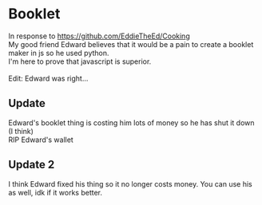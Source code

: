 # Booklet
In response to https://github.com/EddieTheEd/Cooking<br>
My good friend Edward believes that it would be a pain to create a booklet maker in js so he used python.<br>
I'm here to prove that javascript is superior. <br>
<br>
Edit: Edward was right...<br>
## Update
Edward's booklet thing is costing him lots of money so he has shut it down (I think)<br>
RIP Edward's wallet

## Update 2
I think Edward fixed his thing so it no longer costs money. You can use his as well, idk if it works better.
